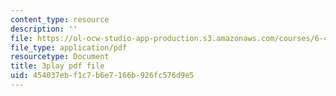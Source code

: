 ```yaml
---
content_type: resource
description: ''
file: https://ol-ocw-studio-app-production.s3.amazonaws.com/courses/6-451-principles-of-digital-communication-ii-spring-2005/454037ebf1c7b6e7166b926fc576d9e5_2ludHpG_Q60.pdf
file_type: application/pdf
resourcetype: Document
title: 3play pdf file
uid: 454037eb-f1c7-b6e7-166b-926fc576d9e5
---
```


